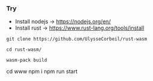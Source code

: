 ### Try

- Install nodejs -> https://nodejs.org/en/
- Install rust         -> https://www.rust-lang.org/tools/install

```
git clone https://github.com/UlysseCorbeil/rust-wasm
```

```
cd rust-wasm/
```
```
wasm-pack build
```
cd www
npm i
npm run start

